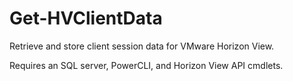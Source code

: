 # Get-HVClientData

Retrieve and store client session data for VMware Horizon View.

Requires an SQL server, PowerCLI, and Horizon View API cmdlets.